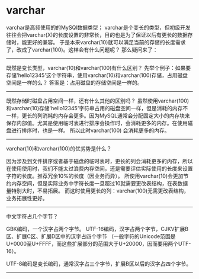# varchar
varchar是高频使用的的MySQl数据类型；
varchar是个变长的类型，但初级开发往往会把varchar(X)的长度设置的非常长，目的也是为了保证以后有更长的数据存储时，能更好的兼容。
于是本来varchar(10)就可以满足当前的存储的长度需求了，改成了varchar(100)。这样会有什么问题呢？
那么疑问来了：

---

既然是变长类型，varchar(10)和varchar(100)有什么区别？
先举个例子：如果要存储'hello12345'这个字符串，使用varchar(10)和varchar(100)存储，占用磁盘空间是一样的么？
答案是：占用磁盘的存储空间是一样的。

---

既然存储时磁盘占用空间一样，还有什么其他的区别吗？
虽然使用varchar(100)和varchar(10)存储'hello12345'字符串占用的磁盘空间一样，但是消耗的内存不一样，更长的列消耗的内存会更多。因为MySQL通常会分配固定大小的内存块来保存内部值。尤其是使用临时表进行排序会操作时，会消耗更多的内存。在使用磁盘进行排序时，也是一样。
所以此时varchar(100) 会消耗更多的内存。

---

varchar(10)和varchar(100)的优劣势是什么？

因为涉及到文件排序或者基于磁盘的临时表时，更长的列会消耗更多的内存，所以在使用使用时，我们不能太过浪费内存空间，还是需要评估实际使用的长度来设置字符的长度。推荐冗余10%的长度（因业务而异）。
所使用varchar(10)会更加节约内存空间，但是实际业务中字符长度一旦超过10就需要更改表结构，在表数据量特别大时，不易拓展。
而这时使用更长的列：varchar(100)无需更改表结构，业务拓展性更好。

---

中文字符占几个字节？

GBK编码，一个汉字占两个字节。
UTF-16编码，汉字占两个字节，CJKV扩展B区、扩展C区、扩展D区中的汉字占四个字节
（一般字符的Unicode范围是U+0000至U+FFFF，而这些扩展部分的范围大于U+20000，因而要用两个UTF-16）。

UTF-8编码是变长编码，通常汉字占三个字节，扩展B区以后的汉字占四个字节。

---